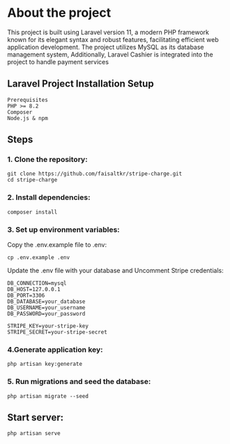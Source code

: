 

# About the project

This project is built using Laravel version 11, a modern PHP framework known for its elegant syntax and robust features, facilitating efficient web application development. The project utilizes MySQL as its database management system, Additionally, Laravel Cashier is integrated into the project to handle payment services

## Laravel Project Installation Setup
    Prerequisites
    PHP >= 8.2
    Composer
    Node.js & npm


## Steps

### 1. Clone the repository:
    git clone https://github.com/faisaltkr/stripe-charge.git
    cd stripe-charge



### 2. Install dependencies:

    composer install

### 3. Set up environment variables:
Copy the .env.example file to .env:

    cp .env.example .env

Update the .env file with your database and Uncomment Stripe credentials:

    DB_CONNECTION=mysql
    DB_HOST=127.0.0.1
    DB_PORT=3306
    DB_DATABASE=your_database
    DB_USERNAME=your_username
    DB_PASSWORD=your_password

    STRIPE_KEY=your-stripe-key
    STRIPE_SECRET=your-stripe-secret

### 4.Generate application key:

    php artisan key:generate

### 5. Run migrations and seed the database:

    php artisan migrate --seed


## Start server:

    php artisan serve

